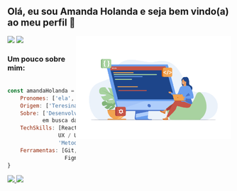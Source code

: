 ## Olá, eu sou Amanda Holanda e seja bem vindo(a) ao meu perfil 👋
<img align='right' src="img/readme-programming.png" width="350px">

<div align="left">  
  <a align="right" href="https://www.linkedin.com/in/amandaholanda/" target="_blank"><img src="https://img.shields.io/badge/-LinkedIn-%230077B5?style=for-the-badge&logo=linkedin&logoColor=white" target="_blank"></a> 
  <a align="right" href="mailto:amandaholanda_@hotmail.com" target="_blank"><img src="https://img.shields.io/badge/Microsoft_Outlook-0078D4?style=for-the-badge&logo=microsoft-outlook&logoColor=white" target="_blank"></a>  
</div>
 
<div align="left">
  
 ### **Um pouco sobre mim:** 

```javascript

const amandaHolanda = {
    Pronomes: ['ela', 'dela'],
    Origem: ['Teresina-Piauí'],
    Sobre: ['Desenvolvedora Front-end formada pela Laboratoria
           em busca da minha primeira oportunidade na área'],
    TechSkills: [React.js, Javascript, CSS3, HTML5, Node.js, 
                UX / UI, Firebase, Jest, 'Product Design', 
                'Metodologias Ágeis'],
    Ferramentas: [Git, GitHub, 'GitHub Projects', Trello, 
                  Figma,'Visual Studio Code', 'Metro Retro']    
}

``` 
</div>

<div>
<a href="https://github.com/amanda-holanda">
<img height="165em" src="https://github-readme-stats.vercel.app/api/top-langs/?username=amanda-holanda&layout=compact&langs_count=7&theme=apprentice"/>
<img height="165em" src="https://github-readme-stats.vercel.app/api?username=amanda-holanda&show_icons=true&theme=apprentice&include_all_commits=true&count_private=true"/>
</div>
